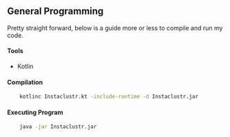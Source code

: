 ## General Programming
Pretty straight forward, below is a guide more or less to compile and run my code.

#### Tools
 - Kotlin

#### Compilation
``` bash
    kotlinc Instaclustr.kt -include-runtime -d Instaclustr.jar
```

#### Executing Program
``` bash
    java -jar Instaclustr.jar
```
